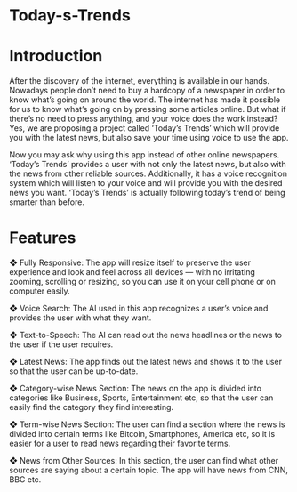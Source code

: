 # Today-s-Trends

# Introduction
After the discovery of the internet, everything is available in our
hands. Nowadays people don’t need to buy a hardcopy of a
newspaper in order to know what’s going on around the world. The
internet has made it possible for us to know what’s going on by
pressing some articles online. But what if there’s no need to press
anything, and your voice does the work instead? Yes, we are
proposing a project called ‘Today’s Trends’ which will provide you
with the latest news, but also save your time using voice to use the
app.

Now you may ask why using this app instead of other online
newspapers. ‘Today’s Trends’ provides a user with not only the
latest news, but also with the news from other reliable sources.
Additionally, it has a voice recognition system which will listen to your
voice and will provide you with the desired news you want. ‘Today’s
Trends’ is actually following today’s trend of being smarter than
before.

# Features
❖ Fully Responsive: The app will resize itself to preserve the user
experience and look and feel across all devices — with no irritating
zooming, scrolling or resizing, so you can use it on your cell phone or
on computer easily.

❖ Voice Search: The AI used in this app recognizes a user’s voice and
provides the user with what they want.

❖ Text-to-Speech: The AI can read out the news headlines or the news
to the user if the user requires.

❖ Latest News: The app finds out the latest news and shows it to the
user so that the user can be up-to-date.

❖ Category-wise News Section: The news on the app is divided into
categories like Business, Sports, Entertainment etc, so that the user
can easily find the category they find interesting.

❖ Term-wise News Section: The user can find a section where the
news is divided into certain terms like Bitcoin, Smartphones, America
etc, so it is easier for a user to read news regarding their favorite
terms.

❖ News from Other Sources: In this section, the user can find what
other sources are saying about a certain topic. The app will have
news from CNN, BBC etc.

